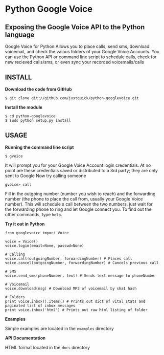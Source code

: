 Python Google Voice
=============

Exposing the Google Voice API to the Python language
----------------------------------------------------

Google Voice for Python Allows you to place calls, send sms, download voicemail, and check the vaious folders of your Google Voice Accounts.
You can use the Python API or command line script to schedule calls, check for new recieved calls/sms, or even sync your recorded voicemails/calls 

INSTALL
-------------------------------

**Download the code from GitHub**

    $ git clone git://github.com/justquick/python-googlevoice.git 

**Install the module**

    $ cd python-googlevoice
    $ sudo python setup.py install

USAGE
-------------------------------

**Running the command line script**

    $ gvoice
    
It will prompt you for your Google Voice Account login credentials. At no point are these credentials saved or distributed to a 3rd party; they are only sent to Google
Now try calling someone
    
    gvoice> call
    
Fill in the outgoing number (number you wish to reach) and the forwarding number (the phone to place the call from, usually your Google Voice number). 
This will schedule a call between the two numbers, just wait for the forwarding phone to ring and let Google connect you. 
To find out the other commands, type `help`.

**Try it out in Python**
    
    from googlevoice import Voice
    
    voice = Voice()
    voice.login(email=None, passwd=None)
    
    # Calling
    voice.call(outgoingNumber, forwardingNumber) # Places call
    voice.cancel(outgoingNumber, forwardingNumber) # Cancels previous call
    
    # SMS
    voice.send_sms(phoneNumber, text) # Sends text message to phoneNumber
    
    # Voicemail
    voice.download(msg) # Download MP3 of voicemail by sha1 hash
    
    # Folders
    print voice.inbox().items() # Prints out dict of vital stats and paginated list of inbox messages
    print voice.inbox('html') # Prints out raw html listing of folder
    
    
**Examples**

Simple examples are located in the `examples` directory

**API Documentation**

HTML format located in the `docs` directory 